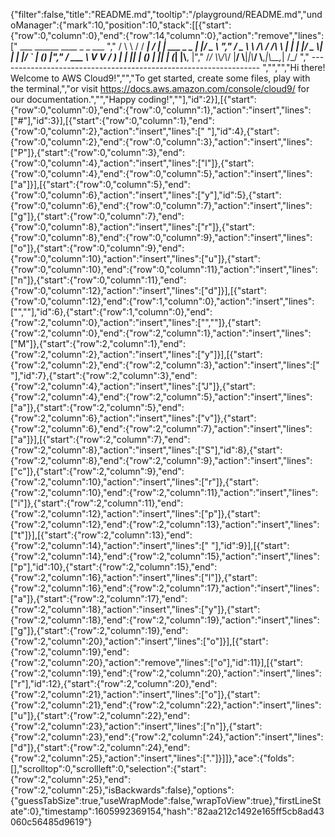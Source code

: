 {"filter":false,"title":"README.md","tooltip":"/playground/README.md","undoManager":{"mark":10,"position":10,"stack":[[{"start":{"row":0,"column":0},"end":{"row":14,"column":0},"action":"remove","lines":["         ___        ______     ____ _                 _  ___  ","        / \\ \\      / / ___|   / ___| | ___  _   _  __| |/ _ \\ ","       / _ \\ \\ /\\ / /\\___ \\  | |   | |/ _ \\| | | |/ _` | (_) |","      / ___ \\ V  V /  ___) | | |___| | (_) | |_| | (_| |\\__, |","     /_/   \\_\\_/\\_/  |____/   \\____|_|\\___/ \\__,_|\\__,_|  /_/ "," ----------------------------------------------------------------- ","","","Hi there! Welcome to AWS Cloud9!","","To get started, create some files, play with the terminal,","or visit https://docs.aws.amazon.com/console/cloud9/ for our documentation.","","Happy coding!",""],"id":2}],[{"start":{"row":0,"column":0},"end":{"row":0,"column":1},"action":"insert","lines":["#"],"id":3}],[{"start":{"row":0,"column":1},"end":{"row":0,"column":2},"action":"insert","lines":[" "],"id":4},{"start":{"row":0,"column":2},"end":{"row":0,"column":3},"action":"insert","lines":["P"]},{"start":{"row":0,"column":3},"end":{"row":0,"column":4},"action":"insert","lines":["l"]},{"start":{"row":0,"column":4},"end":{"row":0,"column":5},"action":"insert","lines":["a"]}],[{"start":{"row":0,"column":5},"end":{"row":0,"column":6},"action":"insert","lines":["y"],"id":5},{"start":{"row":0,"column":6},"end":{"row":0,"column":7},"action":"insert","lines":["g"]},{"start":{"row":0,"column":7},"end":{"row":0,"column":8},"action":"insert","lines":["r"]},{"start":{"row":0,"column":8},"end":{"row":0,"column":9},"action":"insert","lines":["o"]},{"start":{"row":0,"column":9},"end":{"row":0,"column":10},"action":"insert","lines":["u"]},{"start":{"row":0,"column":10},"end":{"row":0,"column":11},"action":"insert","lines":["n"]},{"start":{"row":0,"column":11},"end":{"row":0,"column":12},"action":"insert","lines":["d"]}],[{"start":{"row":0,"column":12},"end":{"row":1,"column":0},"action":"insert","lines":["",""],"id":6},{"start":{"row":1,"column":0},"end":{"row":2,"column":0},"action":"insert","lines":["",""]},{"start":{"row":2,"column":0},"end":{"row":2,"column":1},"action":"insert","lines":["M"]},{"start":{"row":2,"column":1},"end":{"row":2,"column":2},"action":"insert","lines":["y"]}],[{"start":{"row":2,"column":2},"end":{"row":2,"column":3},"action":"insert","lines":[" "],"id":7},{"start":{"row":2,"column":3},"end":{"row":2,"column":4},"action":"insert","lines":["J"]},{"start":{"row":2,"column":4},"end":{"row":2,"column":5},"action":"insert","lines":["a"]},{"start":{"row":2,"column":5},"end":{"row":2,"column":6},"action":"insert","lines":["v"]},{"start":{"row":2,"column":6},"end":{"row":2,"column":7},"action":"insert","lines":["a"]}],[{"start":{"row":2,"column":7},"end":{"row":2,"column":8},"action":"insert","lines":["S"],"id":8},{"start":{"row":2,"column":8},"end":{"row":2,"column":9},"action":"insert","lines":["c"]},{"start":{"row":2,"column":9},"end":{"row":2,"column":10},"action":"insert","lines":["r"]},{"start":{"row":2,"column":10},"end":{"row":2,"column":11},"action":"insert","lines":["i"]},{"start":{"row":2,"column":11},"end":{"row":2,"column":12},"action":"insert","lines":["p"]},{"start":{"row":2,"column":12},"end":{"row":2,"column":13},"action":"insert","lines":["t"]}],[{"start":{"row":2,"column":13},"end":{"row":2,"column":14},"action":"insert","lines":[" "],"id":9}],[{"start":{"row":2,"column":14},"end":{"row":2,"column":15},"action":"insert","lines":["p"],"id":10},{"start":{"row":2,"column":15},"end":{"row":2,"column":16},"action":"insert","lines":["l"]},{"start":{"row":2,"column":16},"end":{"row":2,"column":17},"action":"insert","lines":["a"]},{"start":{"row":2,"column":17},"end":{"row":2,"column":18},"action":"insert","lines":["y"]},{"start":{"row":2,"column":18},"end":{"row":2,"column":19},"action":"insert","lines":["g"]},{"start":{"row":2,"column":19},"end":{"row":2,"column":20},"action":"insert","lines":["o"]}],[{"start":{"row":2,"column":19},"end":{"row":2,"column":20},"action":"remove","lines":["o"],"id":11}],[{"start":{"row":2,"column":19},"end":{"row":2,"column":20},"action":"insert","lines":["r"],"id":12},{"start":{"row":2,"column":20},"end":{"row":2,"column":21},"action":"insert","lines":["o"]},{"start":{"row":2,"column":21},"end":{"row":2,"column":22},"action":"insert","lines":["u"]},{"start":{"row":2,"column":22},"end":{"row":2,"column":23},"action":"insert","lines":["n"]},{"start":{"row":2,"column":23},"end":{"row":2,"column":24},"action":"insert","lines":["d"]},{"start":{"row":2,"column":24},"end":{"row":2,"column":25},"action":"insert","lines":["."]}]]},"ace":{"folds":[],"scrolltop":0,"scrollleft":0,"selection":{"start":{"row":2,"column":25},"end":{"row":2,"column":25},"isBackwards":false},"options":{"guessTabSize":true,"useWrapMode":false,"wrapToView":true},"firstLineState":0},"timestamp":1605992369154,"hash":"82aa212c1492e165ff5cb8ad43060c56485d9619"}